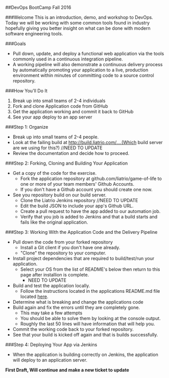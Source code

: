 ##DevOps BootCamp Fall 2016

###Welcome
This is an introduction, demo, and workshop to DevOps. Today we will be working
with some common tools found in industry hopefully giving you better insight on
what can be done with modern software engineering tools.

###Goals
* Pull down, update, and deploy a functional web application via the tools commonly used in a continuous integration pipeline.
* A working pipeline will also demonstrate a continuous delivery process by automatically promoting your application to a live, production environment within minutes of committing code to a source control repository.

###How You'll Do It
1. Break up into small teams of 2-4 individuals
2. Fork and clone Application code from GitHub
3. Get the application working and commit it back to GitHub
4. See your app deploy to an app server

###Step 1: Organize
* Break up into small teams of 2-4 people.
* Look at the failing build at http://build.liatrio.com/....(Which build server are we using for this?) //NEED TO UPDATE
* Review the documentation and decide how to proceed.

###Step 2: Forking, Cloning and Building Your Application
* Get a copy of the code for the exercise.
  * Fork the application repository at github.com/liatrio/game-of-life to one or more of your team members' Github Accounts.
  * If you don't have a Github account you should create one now.
* See you repository build on our build server.
  * Clone the Liatrio Jenkins repository //NEED TO UPDATE
  * Edit the build JSON to include your app's Github URL.
  * Create a pull request to have the app added to our automation job.
  * Verify that you job is added to Jenkins and that a build starts and fails like the original application.

###Step 3: Working With the Application Code and the Delivery Pipeline
* Pull down the code from your forked repository
  * Install a Git client if you don't have one already.
  * "Clone" the repository to your computer.
* Install project dependencies that are required to build/test/run your application.
  * Select your OS from the list of README's below then return to this page after installion is complete.
    * NEED TO UPDATE
* Build and test the application locally.
  * Follow the instructions located in the applications README.md file located [here](/orig_README.markdown).
* Determine what is breaking and change the applications code
* Build again and fix the errors until they are completely gone.
  * This may take a few attempts
  * You should be able to solve them by looking at the console output.
  * Roughly the last 50 lines will have information that will help you.
* Commit the working code back to your forked repository.
* See that your build is kicked off again and that is builds successfully.

###Step 4: Deploying Your App via Jenkins
* When the application is building correctly on Jenkins, the application will deploy to an application server.

**First Draft, Will continue and make a new ticket to update**
